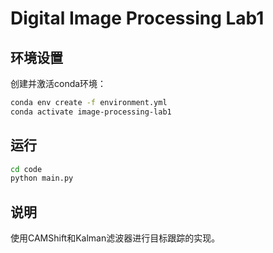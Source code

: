 # Digital Image Processing Lab1

## 环境设置

创建并激活conda环境：
```bash
conda env create -f environment.yml
conda activate image-processing-lab1
```

## 运行

```bash
cd code
python main.py
```

## 说明

使用CAMShift和Kalman滤波器进行目标跟踪的实现。